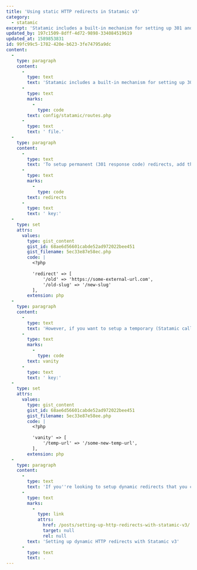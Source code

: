 ```yaml
---
title: 'Using static HTTP redirects in Statamic v3'
category:
  - statamic
excerpt: 'Statamic includes a built-in mechanism for setting up 301 and 302 HTTP redirects.'
updated_by: 197c1509-8dff-4d72-9898-334084519619
updated_at: 1589853831
id: 99fc99c5-1782-420e-b623-3fe74795a9dc
content:
  -
    type: paragraph
    content:
      -
        type: text
        text: 'Statamic includes a built-in mechanism for setting up 301 and 302 HTTP redirects. If you need to setup permanent or semi-permanent redirects (from within config files), you can do so in the '
      -
        type: text
        marks:
          -
            type: code
        text: config/statamic/routes.php
      -
        type: text
        text: ' file.'
  -
    type: paragraph
    content:
      -
        type: text
        text: 'To setup permanent (301 response code) redirects, add the routes to a '
      -
        type: text
        marks:
          -
            type: code
        text: redirects
      -
        type: text
        text: ' key:'
  -
    type: set
    attrs:
      values:
        type: gist_content
        gist_id: 68ae6d56601cabde52ad972022bee451
        gist_filename: 5ec33e87e58ec.php
        code: |
          <?php
          
          'redirect' => [
              '/old' => 'https://some-external-url.com',
              '/old-slug' => '/new-slug'
          ],
        extension: php
  -
    type: paragraph
    content:
      -
        type: text
        text: 'However, if you want to setup a temporary (Statamic calls in "vanity") redirect (302 response code), add the routes to a '
      -
        type: text
        marks:
          -
            type: code
        text: vanity
      -
        type: text
        text: ' key:'
  -
    type: set
    attrs:
      values:
        type: gist_content
        gist_id: 68ae6d56601cabde52ad972022bee451
        gist_filename: 5ec33e87e58ee.php
        code: |
          <?php
          
          'vanity' => [
              '/temp-url' => '/some-new-temp-url',
          ],
        extension: php
  -
    type: paragraph
    content:
      -
        type: text
        text: 'If you''re looking to setup dynamic redirects that you can manage from within the CMS, check out my post on '
      -
        type: text
        marks:
          -
            type: link
            attrs:
              href: /posts/setting-up-http-redirects-with-statamic-v3/
              target: null
              rel: null
        text: 'Setting up dynamic HTTP redirects with Statamic v3'
      -
        type: text
        text: .
---
```

